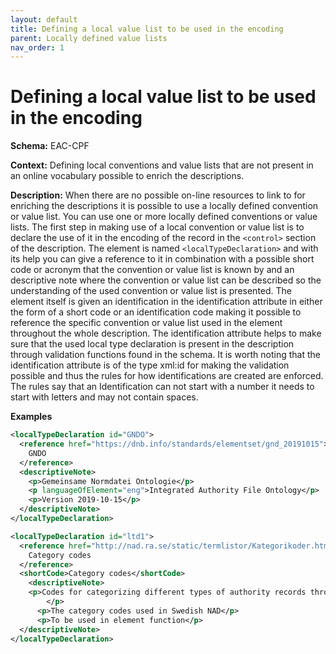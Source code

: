 ```yaml
---
layout: default
title: Defining a local value list to be used in the encoding
parent: Locally defined value lists
nav_order: 1
---
```


# Defining a local value list to be used in the encoding

**Schema:** 
EAC-CPF

**Context:** 
Defining local conventions and value lists that are not present in an online vocabulary possible to enrich the descriptions. 

**Description:** 
When there are no possible on-line resources to link to for enriching the descriptions it is possible to use a locally defined convention or value list. You can use one or more locally defined conventions or value lists. The first step in making use of a local convention or value list is to declare the use of it in the encoding of the record in the `<control>` section of the description. The element is named `<localTypeDeclaration>` and with its help you can give a reference to it in combination with a possible short code or acronym that the convention or value list is known by and an descriptive note where the convention or value list can be described so the understanding of the used convention or value list is presented. The element itself is given an identification in the identification attribute in either the form of a short code or an identification code making it possible to reference the specific convention or value list used in the element throughout the whole description. The identification attribute helps to make sure that the used local type declaration is present in the description through validation functions found in the schema. It is worth noting that the identification attribute is of the type xml:id for making the validation possible and thus the rules for how identifications are created are enforced. The rules say that an Identification can not start with a number it needs to start with letters and may not contain spaces.

**Examples** 
```xml
<localTypeDeclaration id="GNDO">
  <reference href="https://dnb.info/standards/elementset/gnd_20191015">
    GNDO
  </reference>
  <descriptiveNote>
    <p>Gemeinsame Normdatei Ontologie</p>
    <p languageOfElement="eng">Integrated Authority File Ontology</p>
    <p>Version 2019-10-15</p>
  </descriptiveNote>
</localTypeDeclaration>
```
```xml
<localTypeDeclaration id="ltd1">  
  <reference href="http://nad.ra.se/static/termlistor/Kategorikoder.htm">
    Category codes
  </reference>
  <shortCode>Category codes</shortCode>
 	<descriptiveNote>  
    <p>Codes for categorizing different types of authority records through organizational form, operation, function, archival organization etcetera.
 		</p>
	  <p>The category codes used in Swedish NAD</p>
	  <p>To be used in element function</p>
  </descriptiveNote>
</localTypeDeclaration>
```
